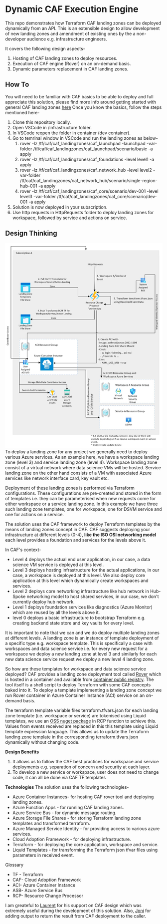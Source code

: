 # Dynamic CAF Execution Engine
<Add Azure Deployment Button>
This repo demonstrates how Terraform CAF landing zones can be deployed dynamically from an API. This is an extensible design to allow development of new landing zones and amendment of existing ones by the a non-developer audience e.g. infrastructure engineers.

It covers the following design aspects-
1. Hosting of CAF landing zones to deploy resources.
2. Execution of CAF engine (Rover) on an on-demand basis.
3. Dynamic parameters replacement in CAF landing zones.

## How To
You will need to be familiar with CAF basics to be able to deploy and full appreciate this solution, please find more info around getting started with general CAF landing zones [here](https://github.com/Azure/caf-terraform-landingzones/blob/master/documentation/getting_started/getting_started.md)
Once you know the basics, follow the steps mentioned here-
1. Clone this repository locally.
2. Open VSCode in /infrastructure folder.
3. In VSCode reopen the folder in container (dev container).
4. Go to temrinal window in VSCode and run the landing zones as below-
   1. rover -lz /tf/caf/caf_landingzones/caf_launchpad -launchpad -var-folder /tf/caf/caf_landingzones/caf_launchpad/scenario/basic -a apply
   2. rover -lz /tf/caf/caf_landingzones/caf_foundations -level level1 -a apply
   3. rover -lz /tf/caf/caf_landingzones/caf_network_hub -level level2 -var-folder /tf/caf/caf_landingzones/caf_network_hub/scenario/single-region-hub-001 -a apply
   4. rover -lz /tf/caf/caf_landingzones/caf_core/scenario/dev-001 -level level3 -var-folder /tf/caf/caf_landingzones/caf_core/scenario/dev-001 -a apply
5. Solution is now deployed in your subscription.
6. Use http requests in HttpRequests folder to deploy landing zones for workspace, followed by service and actions on service.

## Design Thinking
![alt text](./design/ExecutionDesign.jpg "Design")
To deploy a landing zone for any project we generally need to deploy various Azure services. As an example here, we have a workspace landing zone (level 3) and service landing zone (level 4). Workspace landing zone consist of a virtual network where data science VMs will be hosted. Service landing zone on the other hand consists of a VM with associated Azure services like network interface card, key vault etc.

Deployment of these landing zones is performed via Terraform configurations. These configurations are pre-created and stored in the form of templates i.e. they can be parameterised when new requests come for either workspace or a service landing zone. In this example we have three such landing zone templates, one for workspace, one for DSVM service and one for actions on a service.

The solution uses the CAF framework to deploy Terraform templates by the means of landing zones concept in CAF. CAF suggests deploying your infrastructure at different levels (0-4), **like the ISO OSI networking model** each level provides a foundation and services for the levels above it.

In CAF's context-

- Level 4 deploys the actual end user application, in our case, a data science VM service is deployed at this level.
- Level 3 deploys hosting infrastructure for the actual applications, in our case, a workspace is deployed at this level. We also deploy core application at this level which dynamically create workspaces and services.
- Level 2 deploys core networking infrastructure like hub network in Hub-Spoke networking model to host shared services, in our case, we don't currently deploy hub network.
- Level 1 deploys foundation services like diagnostics (Azure Monitor) which are reused by all the levels above it.
- level 0 deploys a basic infrastructure to bootstrap Terraform e.g. creating backend state store and key vaults for every level.

It is important to note that we can and we do deploy multiple landing zones at different levels. A landing zone is an instance of template deployment of a specific type e.g. workspace template. This is specifically a case with workspaces and data science service i.e. for every new request for a workspace we deploy a new landing zone at level 3 and similarly for each new data science service request we deploy a new level 4 landing zone.

So how are these templates for workspace and data science service deployed?
CAF provides a landing zone deployment tool called [Rover](https://github.com/aztfmod/rover) which is hosted in a container and available from [container public registry](https://github.com/aztfmod/rover). The tool itself is a shell script to deploy Terraform with some CAF concepts baked into it. To deploy a template implementing a landing zone concept we run Rover container in Azure Container Instance (ACI) service on an on-demand basis.

The terraform template variable files terraform.tfvars.json for each landing zone template (i.e. workspace or service) are tokenised using Liquid templates, we use an [OSS nuget package](https://github.com/dotliquid/dotliquid) in RCP function to achieve this. Values from events received are replaced in this this template using Liquid template expression language. This allows us to update the Terraform landing zone template in the corresponding terraform.tfvars.json dynamically without changing code.

**Design Benefits**
1. It allows us to follow the CAF best practices for workspace and service deployments e.g. separation of concern and security at each layer.
2. To develop a new service or workspace, user does not need to change code, it can all be done via CAF TF templates

**Technologies**
The solution uses the following technologies-

- Azure Container Instances- for hosting CAF rover tool and deploying landing zones.
- Azure Function Apps - for running CAF landing zones.
- Azure Service Bus - for dynamic message routing.
- Azure Storage File Shares - for storing Terraform landing zone templates and transformed terraform.
- Azure Managed Service Identity - for providing access to various azure services.
- Cloud Adoption Framework - for deploying infrastructure.
- Terraform - for deploying the core application, workspace and service.
- Liquid Templates - for transforming the Terraform json tfvar files using parameters in received event.


Glossary
- TF - Terraform
- CAF- Cloud Adoption Framework
- ACI- Azure Container Instance
- ASB- Azure Service Bus
- RCP- Resource Change Processor

I am greateful to [Laurent](https://github.com/LaurentLesle) for his support on CAF design which was extremely useful during the development of this solution. Also, [Joni](https://github.com/jjcollinge) for adding output to return the result from CAF deployment to the caller.
